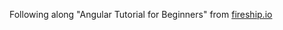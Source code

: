 Following along "Angular Tutorial for Beginners" from [fireship.io](https://fireship.io/courses/angular)